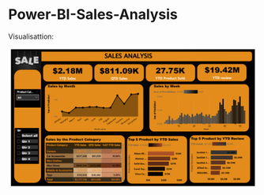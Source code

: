 # Power-BI-Sales-Analysis


Visualisattion:

![Uploading image.png…](https://github.com/Rachana16-2004/Power-BI-Sales-Analysis/blob/main/Screenshot%202025-07-26%20231910.png?raw=true)
